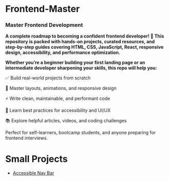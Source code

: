 # Frontend-Master
### Master Frontend Development
**A complete roadmap to becoming a confident frontend developer! 🚀 This repository is packed with hands-on projects, curated resources, and step-by-step guides covering HTML, CSS, JavaScript, React, responsive design, accessibility, and performance optimization.**

**Whether you’re a beginner building your first landing page or an intermediate developer sharpening your skills, this repo will help you:**

✅ Build real-world projects from scratch

🎨 Master layouts, animations, and responsive design

⚡ Write clean, maintainable, and performant code

🧠 Learn best practices for accessibility and UI/UX

📚 Explore helpful articles, videos, and coding challenges

Perfect for self-learners, bootcamp students, and anyone preparing for frontend interviews.




# Small Projects
- [Accessible Nav Bar](./accessible-navbar/README.md)